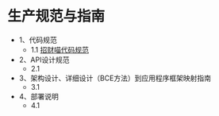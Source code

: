 # 生产规范与指南

- 1、代码规范
  - 1.1 [招财喵代码规范](https://swsad.github.io/Dashboard/8-生产规范与指南/1.1-招财喵代码规范)
- 2、API设计规范
  - 2.1 
- 3、架构设计、详细设计（BCE方法）到应用程序框架映射指南
  - 3.1 
- 4、部署说明
  - 4.1 